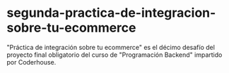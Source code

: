# segunda-practica-de-integracion-sobre-tu-ecommerce
"Práctica de integración sobre tu ecommerce" es el décimo desafío del proyecto final obligatorio del curso de "Programación Backend" impartido por Coderhouse.
